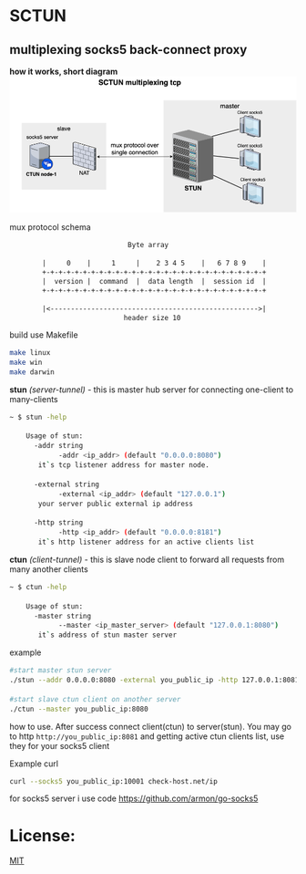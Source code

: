 # SCTUN
## multiplexing socks5 back-connect proxy

**how it works, short diagram**
![screenshot](docs/sctun_diagram1.png)

mux protocol schema

````text                                  
                             Byte array                                                                  

        |     0    |     1     |    2 3 4 5    |   6 7 8 9    |
        +-+-+-+-+-+-+-+-+-+-+-+-+-+-+-+-+-+-+-+-+-+-+-+-+-+-+-+
        |  version |  command  |  data length  |  session id  |
        +-+-+-+-+-+-+-+-+-+-+-+-+-+-+-+-+-+-+-+-+-+-+-+-+-+-+-+

        |<--------------------------------------------------->|
                            header size 10
````
build use Makefile
````bash
make linux
make win
make darwin
````

**stun** _(server-tunnel)_ - this is master hub server for connecting one-client to many-clients
````bash
~ $ stun -help

    Usage of stun:
      -addr string
            -addr <ip_addr> (default "0.0.0.0:8080")
       it`s tcp listener address for master node.       

      -external string
            -external <ip_addr> (default "127.0.0.1")
       your server public external ip address

      -http string
            -http <ip_addr> (default "0.0.0.0:8181")
       it`s http listener address for an active clients list
````

**ctun** _(client-tunnel)_ - this is slave node client to forward all requests from many another clients
````bash
~ $ ctun -help

    Usage of stun:
      -master string
            --master <ip_master_server> (default "127.0.0.1:8080")
       it`s address of stun master server  
````


example 
````bash
#start master stun server
./stun --addr 0.0.0.0:8080 -external you_public_ip -http 127.0.0.1:8081

#start slave ctun client on another server
./ctun --master you_public_ip:8080
````

how to use. 
After success connect client(ctun) to server(stun).
You may go to http `http://you_public_ip:8081` and getting active ctun clients list,
use they for your socks5 client


Example curl
````bash
curl --socks5 you_public_ip:10001 check-host.net/ip
````


for socks5 server i use code https://github.com/armon/go-socks5

# License:

[MIT](LICENSE)